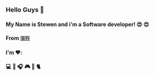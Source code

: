 ### Hello Guys 👋

#### My Name is Stewen and i'm a Software developer! :heart_eyes: :heart_eyes:
#### From :brazil:


#### I'm :heart::
#### :computer: :tea: :headphones: :video_game: :pizza: :cat2:
<!--
**StewenAscari/StewenAscari** is a ✨ _special_ ✨ repository because its `README.md` (this file) appears on your GitHub profile.

Here are some ideas to get you started:

- 🔭 I’m currently working on ...
- 🌱 I’m currently learning ...
- 👯 I’m looking to collaborate on ...
- 🤔 I’m looking for help with ...
- 💬 Ask me about ...
- 📫 How to reach me: ...
- 😄 Pronouns: ...
- ⚡ Fun fact: ...
-->
